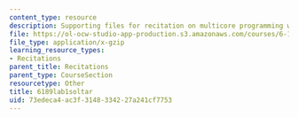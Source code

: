 ```yaml
---
content_type: resource
description: Supporting files for recitation on multicore programming with Cell.
file: https://ol-ocw-studio-app-production.s3.amazonaws.com/courses/6-189-multicore-programming-primer-january-iap-2007/73edeca4ac3f3148334227a241cf7753_6189lab1soltar.gz
file_type: application/x-gzip
learning_resource_types:
- Recitations
parent_title: Recitations
parent_type: CourseSection
resourcetype: Other
title: 6189lab1soltar
uid: 73edeca4-ac3f-3148-3342-27a241cf7753
---
```


